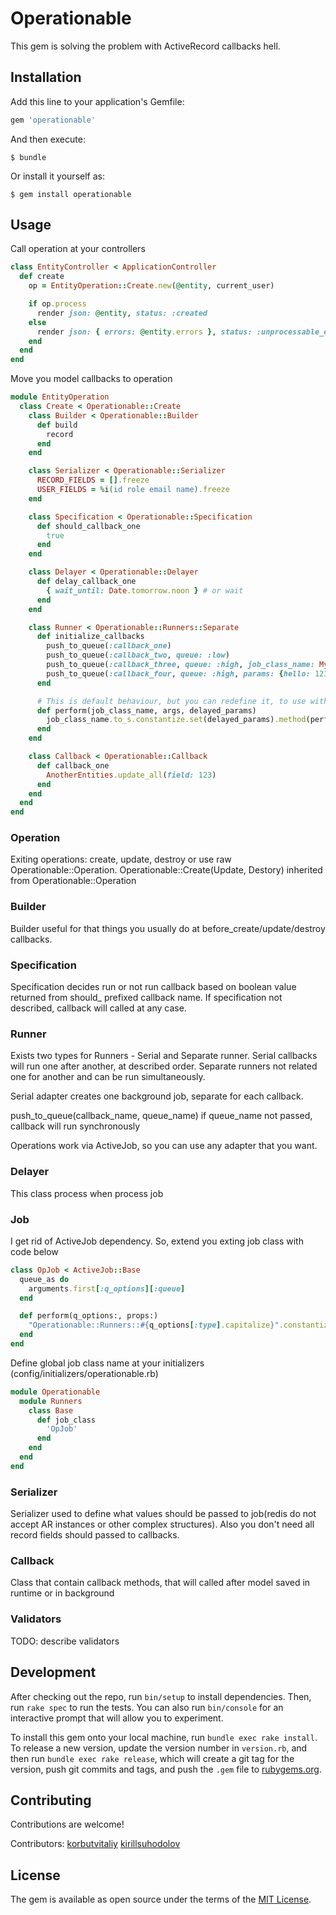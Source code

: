 # Operationable

This gem is solving the problem with ActiveRecord callbacks hell.

## Installation

Add this line to your application's Gemfile:

```ruby
gem 'operationable'
```

And then execute:

    $ bundle

Or install it yourself as:

    $ gem install operationable

## Usage

Call operation at your controllers

```ruby
class EntityController < ApplicationController
  def create
    op = EntityOperation::Create.new(@entity, current_user)

    if op.process
      render json: @entity, status: :created
    else
      render json: { errors: @entity.errors }, status: :unprocessable_entity
    end
  end
end
```

Move you model callbacks to operation


```ruby
module EntityOperation
  class Create < Operationable::Create
    class Builder < Operationable::Builder
      def build
        record
      end
    end

    class Serializer < Operationable::Serializer
      RECORD_FIELDS = [].freeze
      USER_FIELDS = %i(id role email name).freeze
    end

    class Specification < Operationable::Specification
      def should_callback_one
        true
      end
    end

    class Delayer < Operationable::Delayer
      def delay_callback_one
        { wait_until: Date.tomorrow.noon } # or wait
      end
    end

    class Runner < Operationable::Runners::Separate
      def initialize_callbacks
        push_to_queue(:callback_one)
        push_to_queue(:callback_two, queue: :low)
        push_to_queue(:callback_three, queue: :high, job_class_name: MySpecialJob)
        push_to_queue(:callback_four, queue: :high, params: {hello: 123})
      end

      # This is default behaviour, but you can redefine it, to use with other adapter for example
      def perform(job_class_name, args, delayed_params)
        job_class_name.to_s.constantize.set(delayed_params).method(perform_method).call(args)
      end
    end

    class Callback < Operationable::Callback
      def callback_one
        AnotherEntities.update_all(field: 123)
      end
    end
  end
end
```

### Operation

Exiting operations: create, update, destroy or use raw Operationable::Operation.
Operationable::Create(Update, Destory) inherited from Operationable::Operation

### Builder

Builder useful for that things you usually do at before_create/update/destroy callbacks.

### Specification

Specification decides run or not run callback based on boolean value returned from should_ prefixed callback name.
If specification not described, callback will called at any case.

### Runner

Exists two types for Runners - Serial and Separate runner. Serial callbacks will run one after another, at described order.
Separate runners not related one for another and can be run simultaneously.

Serial adapter creates one background job, separate for each callback.

push_to_queue(callback_name, queue_name) if queue_name not passed, callback will run synchronously

Operations work via ActiveJob, so you can use any adapter that you want.

### Delayer

This class process when process job

### Job

I get rid of ActiveJob dependency. So, extend you exting job class with code below

```ruby
class OpJob < ActiveJob::Base
  queue_as do
    arguments.first[:q_options][:queue]
  end

  def perform(q_options:, props:)
    "Operationable::Runners::#{q_options[:type].capitalize}".constantize.call(q_options: q_options, props: props)
  end
end

```

Define global job class name at your initializers (config/initializers/operationable.rb)

```ruby
module Operationable
  module Runners
    class Base
      def job_class
        'OpJob'
      end
    end
  end
end
```

### Serializer

Serializer used to define what values should be passed to job(redis do not accept AR instances or other complex structures).
Also you don't need all record fields should passed to callbacks.

### Callback

Class that contain callback methods, that will called after model saved in runtime or in background

### Validators
TODO: describe validators

## Development

After checking out the repo, run `bin/setup` to install dependencies. Then, run `rake spec` to run the tests. You can also run `bin/console` for an interactive prompt that will allow you to experiment.

To install this gem onto your local machine, run `bundle exec rake install`. To release a new version, update the version number in `version.rb`, and then run `bundle exec rake release`, which will create a git tag for the version, push git commits and tags, and push the `.gem` file to [rubygems.org](https://rubygems.org).

## Contributing

Contributions are welcome!

Contributors:
[korbutvitaliy](https://github.com/korbutvitaliy)
[kirillsuhodolov](https://github.com/KirillSuhodolov)


## License

The gem is available as open source under the terms of the [MIT License](http://opensource.org/licenses/MIT).
